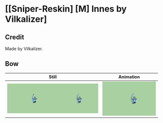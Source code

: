 # [\[Sniper-Reskin\] \[M\] Innes by Vilkalizer]

## Credit

Made by Vilkalizer.

## Bow

| Still | Animation |
| :---: | :-------: |
| ![Bow still](./Bow_000.png) | ![Bow animation](./Bow.gif) |
